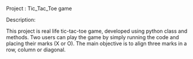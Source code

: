 Project : Tic_Tac_Toe game

Description: 

This project is real life tic-tac-toe game, developed using python class and methods. Two users can play the game by simply running the code and placing their marks (X or O).
The main objective is to align three marks in a row, column or diagonal.
